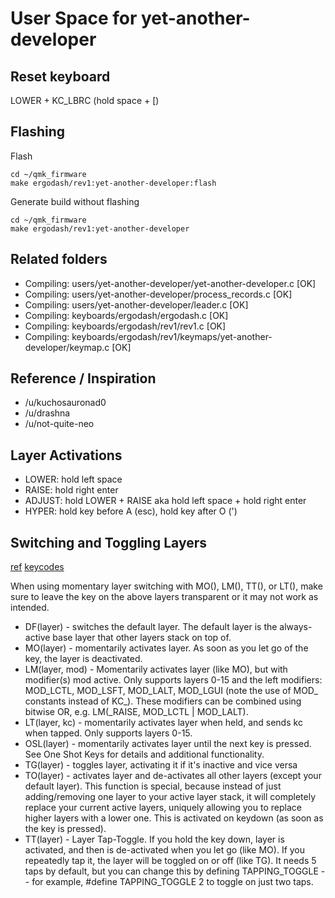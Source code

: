 # User Space for yet-another-developer

## Reset keyboard
LOWER + KC_LBRC (hold space + [)

## Flashing

Flash
```
cd ~/qmk_firmware
make ergodash/rev1:yet-another-developer:flash
```

Generate build without flashing
```
cd ~/qmk_firmware
make ergodash/rev1:yet-another-developer
```

## Related folders

 - Compiling: users/yet-another-developer/yet-another-developer.c                              [OK]
 - Compiling: users/yet-another-developer/process_records.c                                    [OK]
 - Compiling: users/yet-another-developer/leader.c                                             [OK]
 - Compiling: keyboards/ergodash/ergodash.c                                                    [OK]
 - Compiling: keyboards/ergodash/rev1/rev1.c                                                   [OK]
 - Compiling: keyboards/ergodash/rev1/keymaps/yet-another-developer/keymap.c                   [OK]

## Reference / Inspiration
 - /u/kuchosauronad0
 - /u/drashna
 - /u/not-quite-neo

 ## Layer Activations
 - LOWER: hold left space
 - RAISE: hold right enter
 - ADJUST: hold LOWER + RAISE aka hold left space + hold right enter
 - HYPER: hold key before A (esc), hold key after O (')

## Switching and Toggling Layers
[ref](../../docs/feature_advanced_keycodes.md)
[keycodes](../../docs/keycodes.md)

When using momentary layer switching with MO(), LM(), TT(), or LT(), make sure to leave the key on the above layers transparent or it may not work as intended.

- DF(layer) - switches the default layer. The default layer is the always-active base layer that other layers stack on top of.
- MO(layer) - momentarily activates layer. As soon as you let go of the key, the layer is deactivated.
- LM(layer, mod) - Momentarily activates layer (like MO), but with modifier(s) mod active. Only supports layers 0-15 and the left modifiers: MOD_LCTL, MOD_LSFT, MOD_LALT, MOD_LGUI (note the use of MOD_ constants instead of KC_). These modifiers can be combined using bitwise OR, e.g. LM(_RAISE, MOD_LCTL | MOD_LALT).
- LT(layer, kc) - momentarily activates layer when held, and sends kc when tapped. Only supports layers 0-15.
- OSL(layer) - momentarily activates layer until the next key is pressed. See One Shot Keys for details and additional functionality.
- TG(layer) - toggles layer, activating it if it's inactive and vice versa
- TO(layer) - activates layer and de-activates all other layers (except your default layer). This function is special, because instead of just adding/removing one layer to your active layer stack, it will completely replace your current active layers, uniquely allowing you to replace higher layers with a lower one. This is activated on keydown (as soon as the key is pressed).
- TT(layer) - Layer Tap-Toggle. If you hold the key down, layer is activated, and then is de-activated when you let go (like MO). If you repeatedly tap it, the layer will be toggled on or off (like TG). It needs 5 taps by default, but you can change this by defining TAPPING_TOGGLE -- for example, #define TAPPING_TOGGLE 2 to toggle on just two taps.